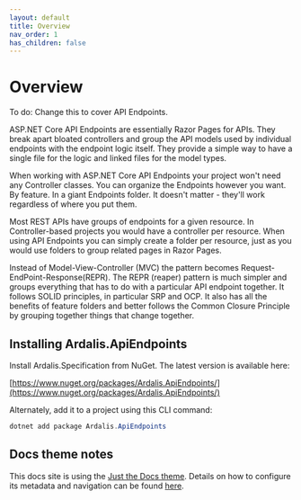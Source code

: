 ```yaml
---
layout: default
title: Overview
nav_order: 1
has_children: false
---
```

# Overview

To do: Change this to cover API Endpoints.

ASP.NET Core API Endpoints are essentially Razor Pages for APIs. They break apart bloated controllers and group the API models used by individual endpoints with the endpoint logic itself. They provide a simple way to have a single file for the logic and linked files for the model types.

When working with ASP.NET Core API Endpoints your project won't need any Controller classes. You can organize the Endpoints however you want. By feature. In a giant Endpoints folder. It doesn't matter - they'll work regardless of where you put them.

Most REST APIs have groups of endpoints for a given resource. In Controller-based projects you would have a controller per resource. When using API Endpoints you can simply create a folder per resource, just as you would use folders to group related pages in Razor Pages.

Instead of Model-View-Controller (MVC) the pattern becomes Request-EndPoint-Response(REPR). The REPR (reaper) pattern is much simpler and groups everything that has to do with a particular API endpoint together. It follows SOLID principles, in particular SRP and OCP. It also has all the benefits of feature folders and better follows the Common Closure Principle by grouping together things that change together.

## Installing Ardalis.ApiEndpoints

Install Ardalis.Specification from NuGet. The latest version is available here:

[https://www.nuget.org/packages/Ardalis.ApiEndpoints/](https://www.nuget.org/packages/Ardalis.ApiEndpoints/)

Alternately, add it to a project using this CLI command:

```powershell
dotnet add package Ardalis.ApiEndpoints
```

## Docs theme notes

This docs site is using the [Just the Docs theme](https://pmarsceill.github.io/just-the-docs/docs/navigation-structure/). Details on how to configure its metadata and navigation can be found [here](https://pmarsceill.github.io/just-the-docs/docs/navigation-structure/).
